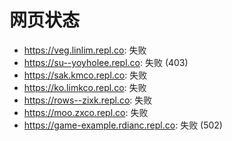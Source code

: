 # 网页状态
- https://veg.linlim.repl.co: 失败
- https://su--yoyholee.repl.co: 失败 (403)
- https://sak.kmco.repl.co: 失败
- https://ko.limkco.repl.co: 失败
- https://rows--zixk.repl.co: 失败
- https://moo.zxco.repl.co: 失败
- https://game-example.rdianc.repl.co: 失败 (502)
